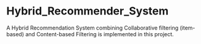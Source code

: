 # Hybrid_Recommender_System

A Hybrid Recommendation System combining Collaborative filtering (item-based) and Content-based Filtering is implemented in this project.
